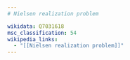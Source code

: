 ```yaml
---
# Nielsen realization problem

wikidata: Q7031618
msc_classification: 54
wikipedia_links:
  - "[[Nielsen realization problem]]"
---
```

